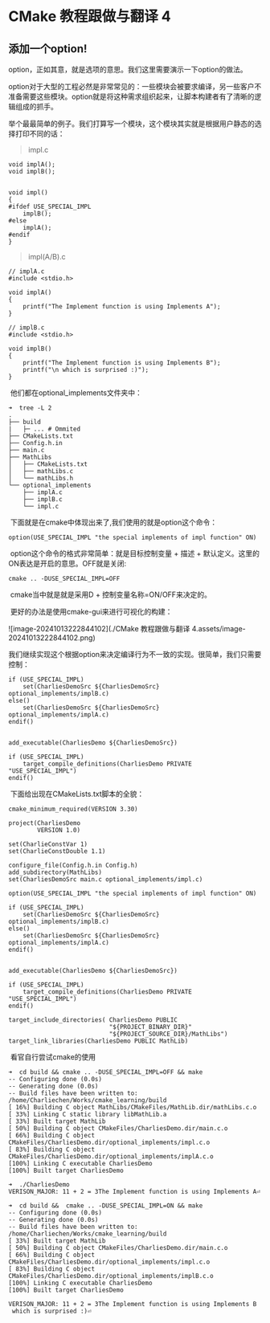 # CMake 教程跟做与翻译 4

## 添加一个option!

​	option，正如其意，就是选项的意思。我们这里需要演示一下option的做法。

​	option对于大型的工程必然是非常常见的：一些模块会被要求编译，另一些客户不准备需要这些模块。option就是将这种需求组织起来，让脚本构建者有了清晰的逻辑组成的抓手。

​	举个最最简单的例子。我们打算写一个模块，这个模块其实就是根据用户静态的选择打印不同的话：

> impl.c

```
void implA();
void implB();


void impl()
{
#ifdef USE_SPECIAL_IMPL
    implB();
#else
    implA();
#endif
}
```

> impl(A/B).c

```
// implA.c
#include <stdio.h>

void implA()
{
    printf("The Implement function is using Implements A");
}

// implB.c
#include <stdio.h>

void implB()
{
    printf("The Implement function is using Implements B");
    printf("\n which is surprised :)");
}
```

​	他们都在optional_implements文件夹中：

```
➜  tree -L 2
.
├── build
|   ├─ ... # Ommited
├── CMakeLists.txt
├── Config.h.in
├── main.c
├── MathLibs
│   ├── CMakeLists.txt
│   ├── mathLibs.c
│   └── mathLibs.h
└── optional_implements
    ├── implA.c
    ├── implB.c
    └── impl.c
```

​	下面就是在cmake中体现出来了,我们使用的就是option这个命令：

```
option(USE_SPECIAL_IMPL "the special implements of impl function" ON)
```

​	option这个命令的格式非常简单：就是目标控制变量 + 描述 + 默认定义。这里的ON表达是开启的意思。OFF就是关闭:

```
cmake .. -DUSE_SPECIAL_IMPL=OFF
```

​	cmake当中就是就是采用D + 控制变量名称=ON/OFF来决定的。

​	更好的办法是使用cmake-gui来进行可视化的构建：

![image-20241013222844102](./CMake 教程跟做与翻译 4.assets/image-20241013222844102.png)

​	我们继续实现这个根据option来决定编译行为不一致的实现。很简单，我们只需要控制：

```
if (USE_SPECIAL_IMPL)
    set(CharliesDemoSrc ${CharliesDemoSrc} optional_implements/implB.c)
else()
    set(CharliesDemoSrc ${CharliesDemoSrc} optional_implements/implA.c)
endif()


add_executable(CharliesDemo ${CharliesDemoSrc})

if (USE_SPECIAL_IMPL)
    target_compile_definitions(CharliesDemo PRIVATE "USE_SPECIAL_IMPL")
endif()
```



​	下面给出现在CMakeLists.txt脚本的全貌：

```
cmake_minimum_required(VERSION 3.30)

project(CharliesDemo
        VERSION 1.0)

set(CharlieConstVar 1)
set(CharlieConstDouble 1.1)

configure_file(Config.h.in Config.h)
add_subdirectory(MathLibs)
set(CharliesDemoSrc main.c optional_implements/impl.c)

option(USE_SPECIAL_IMPL "the special implements of impl function" ON)

if (USE_SPECIAL_IMPL)
    set(CharliesDemoSrc ${CharliesDemoSrc} optional_implements/implB.c)
else()
    set(CharliesDemoSrc ${CharliesDemoSrc} optional_implements/implA.c)
endif()


add_executable(CharliesDemo ${CharliesDemoSrc})

if (USE_SPECIAL_IMPL)
    target_compile_definitions(CharliesDemo PRIVATE "USE_SPECIAL_IMPL")
endif()

target_include_directories( CharliesDemo PUBLIC 
                            "${PROJECT_BINARY_DIR}"
                            "${PROJECT_SOURCE_DIR}/MathLibs")
target_link_libraries(CharliesDemo PUBLIC MathLib)
```

​	看官自行尝试cmake的使用

```
➜  cd build && cmake .. -DUSE_SPECIAL_IMPL=OFF && make
-- Configuring done (0.0s)
-- Generating done (0.0s)
-- Build files have been written to: /home/Charliechen/Works/cmake_learning/build
[ 16%] Building C object MathLibs/CMakeFiles/MathLib.dir/mathLibs.c.o
[ 33%] Linking C static library libMathLib.a
[ 33%] Built target MathLib
[ 50%] Building C object CMakeFiles/CharliesDemo.dir/main.c.o
[ 66%] Building C object CMakeFiles/CharliesDemo.dir/optional_implements/impl.c.o
[ 83%] Building C object CMakeFiles/CharliesDemo.dir/optional_implements/implA.c.o
[100%] Linking C executable CharliesDemo
[100%] Built target CharliesDemo
```

```
➜  ./CharliesDemo
VERISON_MAJOR: 11 + 2 = 3The Implement function is using Implements A⏎     
```



```
➜  cd build &&  cmake .. -DUSE_SPECIAL_IMPL=ON && make
-- Configuring done (0.0s)
-- Generating done (0.0s)
-- Build files have been written to: /home/Charliechen/Works/cmake_learning/build
[ 33%] Built target MathLib
[ 50%] Building C object CMakeFiles/CharliesDemo.dir/main.c.o
[ 66%] Building C object CMakeFiles/CharliesDemo.dir/optional_implements/impl.c.o
[ 83%] Building C object CMakeFiles/CharliesDemo.dir/optional_implements/implB.c.o
[100%] Linking C executable CharliesDemo
[100%] Built target CharliesDemo
```

```
VERISON_MAJOR: 11 + 2 = 3The Implement function is using Implements B
 which is surprised :)⏎  
```

